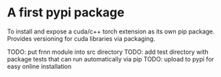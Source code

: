 # A first pypi package

To install and expose a cuda/c++ torch extension as its own pip package. Provides versioning for cuda libraries via packaging.

TODO: put frnn module into src directory
TODO: add test directory with package tests that can run automatically via pip
TODO: upload to pypi for easy online installation